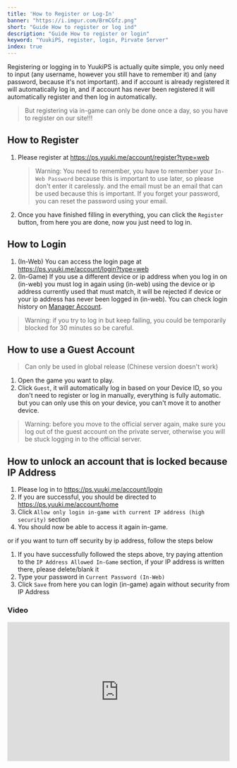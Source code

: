 ```yaml
---
title: 'How to Register or Log-In'
banner: "https://i.imgur.com/BrmCGfz.png"
short: "Guide How to register or log ind"
description: "Guide How to register or login"
keyword: "YuukiPS, register, login, Pirvate Server"
index: true
---
```


Registering or logging in to YuukiPS is actually quite simple, you only need to input (any username, however you still have to remember it) and (any password, because it's not important). and if account is already registered it will automatically log in, and if account has never been registered it will automatically register and then log in automatically. 

> But registering via in-game can only be done once a day, so you have to register on our site!!!

## How to Register

1. Please register at https://ps.yuuki.me/account/register?type=web

   > Warning: You need to remember, you have to remember your `In-Web Password` because this is important to use later, so please don't enter it carelessly. and the email must be an email that can be used because this is important. If you forget your password, you can reset the password using your email.

2. Once you have finished filling in everything, you can click the `Register` button, from here you are done, now you just need to log in.

## How to Login

1. (In-Web) You can access the login page at https://ps.yuuki.me/account/login?type=web
1. (In-Game) If you use a different device or ip address when you log in on (in-web) you must log in again using (in-web) using the device or ip address currently used that must match, it will be rejected if device or your ip address has never been logged in (in-web). You can check login history on [Manager Account](https://ps.yuuki.me/account/home).

 > Warning: if you try to log in but keep failing, you could be temporarily blocked for 30 minutes so be careful.

## How to use a Guest Account 

 > Can only be used in global release (Chinese version doesn't work)

1. Open the game you want to play.
2. Click `Guest`, it will automatically log in based on your Device ID, so you don't need to register or log in manually, everything is fully automatic. but you can only use this on your device, you can't move it to another device.

 > Warning: before you move to the official server again, make sure you log out of the guest account on the private server, otherwise you will be stuck logging in to the official server. 

 ## How to unlock an account that is locked because IP Address

 1. Please log in to https://ps.yuuki.me/account/login
 2. If you are successful, you should be directed to https://ps.yuuki.me/account/home
 3. Click `Allow only login in-game with current IP address (high security)` section
 4. You should now be able to access it again in-game.

 or if you want to turn off security by ip address, follow the steps below

 1. If you have successfully followed the steps above, try paying attention to the `IP Address Allowed In-Game` section, if your IP address is written there, please delete/blank it
 2. Type your password in `Current Password (In-Web)`
 3. Click `Save` from here you can login (in-game) again without security from IP Address

### Video

<iframe width="100%" height="315" src="https://www.youtube.com/embed/k9ZfyTSqjPI?si=senlsTnou1dlm7kY" title="YouTube video player" frameborder="0" allow="accelerometer; autoplay; clipboard-write; encrypted-media; gyroscope; picture-in-picture; web-share" allowfullscreen></iframe>